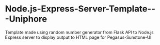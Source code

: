 # Node.js-Express-Server-Template---Uniphore
Template made using random number generator from Flask API to Node.js Express server to display output to HTML page for Pegasus-Sunstone-UI
